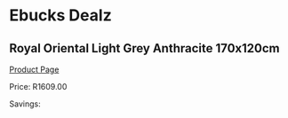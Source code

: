 
# Ebucks Dealz
## Royal Oriental Light Grey Anthracite 170x120cm
[Product Page](https://www.ebucks.com/web/shop/productSelected.do?prodId=1210417949&catId=1209942745)

Price: R1609.00

Savings: 


	